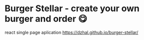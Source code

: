 # Burger Stellar - create your own burger and order :yum:

react single page aplication
https://dzhal.github.io/burger-stellar/

